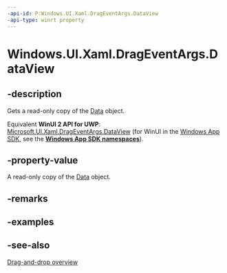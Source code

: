 ```yaml
---
-api-id: P:Windows.UI.Xaml.DragEventArgs.DataView
-api-type: winrt property
---
```


<!-- Property syntax
public Windows.ApplicationModel.DataTransfer.DataPackageView DataView { get; }
-->

# Windows.UI.Xaml.DragEventArgs.DataView

## -description
Gets a read-only copy of the [Data](drageventargs_data.md) object.

Equivalent **WinUI 2 API for UWP**: [Microsoft.UI.Xaml.DragEventArgs.DataView](/windows/winui/api/microsoft.ui.xaml.drageventargs.dataview) (for WinUI in the [Windows App SDK](/windows/apps/windows-app-sdk/), see the **[Windows App SDK namespaces](/windows/windows-app-sdk/api/winrt/)**).

## -property-value
A read-only copy of the [Data](drageventargs_data.md) object.

## -remarks

## -examples

## -see-also

[Drag-and-drop overview](/windows/uwp/design/input/drag-and-drop)
